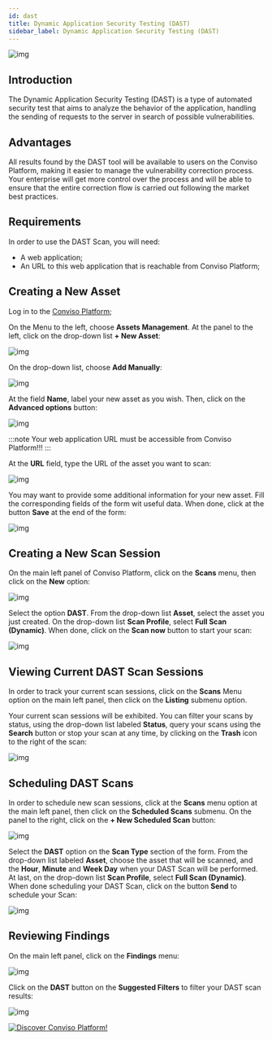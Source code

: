 ```yaml
---
id: dast
title: Dynamic Application Security Testing (DAST)
sidebar_label: Dynamic Application Security Testing (DAST)
---
```


<div style={{textAlign: 'center'}}>

![img](../../static/img/dast.png)

</div>

## Introduction

The Dynamic Application Security Testing (DAST) is a type of automated security test that aims to analyze the behavior of the application, handling the sending of requests to the server in search of possible vulnerabilities.

## Advantages

All results found by the DAST tool will be available to users on the Conviso Platform, making it easier to manage the vulnerability correction process. Your enterprise will get more control over the process and will be able to ensure that the entire correction flow is carried out following the market best practices.

## Requirements

In order to use the DAST Scan, you will need:

- A web application;
- An URL to this web application that is reachable from Conviso Platform;

## Creating a New Asset 

Log in to the [Conviso Platform](https://app.convisoappsec.com);

On the Menu to the left, choose **Assets Management**. At the panel to the left, click on the drop-down list **+ New Asset**:

<div style={{textAlign: 'center'}}>

![img](../../static/img/dast-img1.png)

</div>

On the drop-down list, choose **Add Manually**:

<div style={{textAlign: 'center'}}>

![img](../../static/img/dast-img2.png)

</div>

At the field **Name**, label your new asset as you wish. Then, click on the **Advanced options** button:

<div style={{textAlign: 'center'}}>

![img](../../static/img/dast-img3.png)

</div>

:::note
Your web application URL must be accessible from Conviso Platform!!!
:::

At the **URL** field, type the URL of the asset you want to scan:


<div style={{textAlign: 'center'}}>

![img](../../static/img/dast-img4.png)

</div>

You may want to provide some additional information for your new asset. Fill the corresponding fields of the form wit useful data. When done, click at the button **Save** at the end of the form: 

<div style={{textAlign: 'center'}}>

![img](../../static/img/dast-img5.png)

</div>

## Creating a New Scan Session

On the main left panel of Conviso Platform, click on the **Scans** menu, then click on the **New** option:

<div style={{textAlign: 'center'}}>

![img](../../static/img/dast-img6.png)

</div>

Select the option **DAST**. From the drop-down list **Asset**, select the asset you just created. On the drop-down list **Scan Profile**, select **Full Scan (Dynamic)**. When done, click on the **Scan now** button to start your scan:

<div style={{textAlign: 'center'}}>

![img](../../static/img/dast-img7.png)

</div>

## Viewing Current DAST Scan Sessions

In order to track your current scan sessions, click on the **Scans** Menu option on the main left panel, then click on the **Listing** submenu option.

Your current scan sessions will be exhibited. You can filter your scans by status, using the drop-down list labeled **Status**, query your scans using the **Search** button or stop your scan at any time, by clicking on the **Trash** icon to the right of the scan:

<div style={{textAlign: 'center'}}>

![img](../../static/img/dast-img10.png)

</div>

## Scheduling DAST Scans

In order to schedule new scan sessions, click at the **Scans** menu option at the main left panel, then click on the **Scheduled Scans** submenu. On the panel to the right, click on the **+ New Scheduled Scan** button:

<div style={{textAlign: 'center'}}>

![img](../../static/img/dast-img11.png)

</div>

Select the **DAST** option on the **Scan Type** section of the form. From the drop-down list labeled **Asset**, choose the asset that will be scanned, and the **Hour**, **Minute** and **Week Day** when your DAST Scan will be performed. At last, on the drop-down list **Scan Profile**, select **Full Scan (Dynamic)**. When done scheduling your DAST Scan, click on the button **Send** to schedule your Scan:

<div style={{textAlign: 'center'}}>

![img](../../static/img/dast-img12.png)

</div>

## Reviewing Findings

On the main left panel, click on the **Findings** menu: 

<div style={{textAlign: 'center'}}>

![img](../../static/img/dast-img8.png)

</div>

Click on the **DAST** button on the **Suggested Filters** to filter your DAST scan results:

<div style={{textAlign: 'center'}}>

![img](../../static/img/dast-img9.png)

</div>

[![Discover Conviso Platform!](https://no-cache.hubspot.com/cta/default/5613826/interactive-125788977029.png)](https://cta-service-cms2.hubspot.com/web-interactives/public/v1/track/redirect?encryptedPayload=AVxigLKtcWzoFbzpyImNNQsXC9S54LjJuklwM39zNd7hvSoR%2FVTX%2FXjNdqdcIIDaZwGiNwYii5hXwRR06puch8xINMyL3EXxTMuSG8Le9if9juV3u%2F%2BX%2FCKsCZN1tLpW39gGnNpiLedq%2BrrfmYxgh8G%2BTcRBEWaKasQ%3D&webInteractiveContentId=125788977029&portalId=5613826)